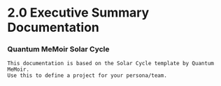 # 2.0 Executive Summary Documentation
### Quantum MeMoir Solar Cycle
```
This documentation is based on the Solar Cycle template by Quantum MeMoir. 
Use this to define a project for your persona/team. 
```
